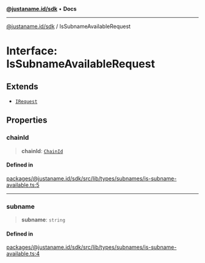 [**@justaname.id/sdk**](../README.md) • **Docs**

***

[@justaname.id/sdk](../globals.md) / IsSubnameAvailableRequest

# Interface: IsSubnameAvailableRequest

## Extends

- [`IRequest`](IRequest.md)

## Properties

### chainId

> **chainId**: [`ChainId`](../type-aliases/ChainId.md)

#### Defined in

[packages/@justaname.id/sdk/src/lib/types/subnames/is-subname-available.ts:5](https://github.com/JustaName-id/JustaName-sdk/blob/626b4b68604f3125538c424811e641247a5bd58d/packages/@justaname.id/sdk/src/lib/types/subnames/is-subname-available.ts#L5)

***

### subname

> **subname**: `string`

#### Defined in

[packages/@justaname.id/sdk/src/lib/types/subnames/is-subname-available.ts:4](https://github.com/JustaName-id/JustaName-sdk/blob/626b4b68604f3125538c424811e641247a5bd58d/packages/@justaname.id/sdk/src/lib/types/subnames/is-subname-available.ts#L4)
